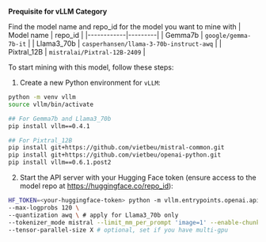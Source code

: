 **Prequisite for vLLM Category**

Find the model name and repo_id for the model you want to mine with
| Model name | repo_id |
|------------|---------|
| Gemma7b | `google/gemma-7b-it` |
| Llama3_70b | `casperhansen/llama-3-70b-instruct-awq` |
| Pixtral_12B | `mistralai/Pixtral-12B-2409` |

To start mining with this model, follow these steps:
1. Create a new Python environment for `vLLM`:
```bash
python -m venv vllm
source vllm/bin/activate

## For Gemma7b and Llama3_70b
pip install vllm==0.4.1 

## For Pixtral_12B
pip install git+https://github.com/vietbeu/mistral-common.git
pip install git+https://github.com/vietbeu/openai-python.git
pip install vllm==0.6.1.post2
```

2. Start the API server with your Hugging Face token (ensure access to the model repo at https://huggingface.co/repo_id):
```bash
HF_TOKEN=<your-huggingface-token> python -m vllm.entrypoints.openai.api_server --model repo_id \
--max-logprobs 120 \
--quantization awq \ # apply for Llama3_70b only
--tokenizer_mode mistral --limit_mm_per_prompt 'image=1' --enable-chunked-prefill False --max-model-len 8192 \ # apply for Pixtral_12b only
--tensor-parallel-size X # optional, set if you have multi-gpu
```
